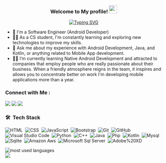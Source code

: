 

<h3 align="center"> Welcome to My profile!    <img src="https://media.giphy.com/media/hvRJCLFzcasrR4ia7z/giphy.gif" width="26"></h3>

<!-- Typing SVG by DenverCoder1 - https://github.com/DenverCoder1/readme-typing-svg -->
<p align="center"><a href="https://git.io/typing-svg"><img src="https://readme-typing-svg.demolab.com?font=Fira+Code&weight=900&size=22&duration=2000&pause=1000&color=5EF725&background=9A7DFF00&center=true&vCenter=true&width=600&height=20&lines=Hi%2C+I%E2%80%99m+Abdo+Essam+;Junior+Android+Developer+;I%E2%80%99m+interested+in+Mobile+Development+Career+" alt="Typing SVG" /></a></p> 


- 🏢 I'm a Software Engineer (Android Developer)
- 👨‍💻 As a CS student, I'm constantly learning and exploring new technologies to improve my skills.
- 💬 Ask me about my experience with Android Development, Java, and Kotlin, or anything related to Mobile App development.
- 👨‍💻 I’m currently learning Native Android Development and attracted to companies that employ people who are really passionate about their business. When a friendly        atmosphere reigns in the team, it inspires and allows you to concentrate better on work I'm developing mobile applications more than a year.



### Connect with Me :

<a href="https://linkedin.com/in/abdo-essam" target="_blank"><img src="https://img.shields.io/badge/-Abdo%20Essam-0077B5?style=for-the-badge&logo=Linkedin&logoColor=white"/></a>
<a href="mailto:abdo-essam@hotmail.com" target="_blank"><img src="https://img.shields.io/badge/Microsoft_Outlook-0078D4?style=for-the-badge&logo=microsoft-outlook&logoColor=white"/></a>
<a href="https://www.sololearn.com/profile/11719429" target="_blank"><img src="https://img.shields.io/badge/-Sololearn-3a464b?style=for-the-badge&logo=Sololearn&logoColor=white"/></a>

### 🛠 &nbsp;Tech Stack

![HTML](https://img.shields.io/badge/-HTML-05122A?style=flat&logo=HTML5)&nbsp;
![CSS](https://img.shields.io/badge/-CSS-05122A?style=flat&logo=CSS3&logoColor=1572B6)&nbsp;
![JavaScript](https://img.shields.io/badge/-JavaScript-05122A?style=flat&logo=javascript)&nbsp;
![Bootstrap](https://img.shields.io/badge/-Bootstrap-05122A?style=flat&logo=bootstrap&logoColor=563D7C)&nbsp;
![Git](https://img.shields.io/badge/-Git-05122A?style=flat&logo=git)&nbsp;
![GitHub](https://img.shields.io/badge/-GitHub-05122A?style=flat&logo=github)&nbsp;
![Visual Studio Code](https://img.shields.io/badge/-Visual%20Studio%20Code-05122A?style=flat&logo=visual-studio-code&logoColor=007ACC)&nbsp;
![Python](https://img.shields.io/badge/-Python%20-05122A?style=flat&logo=python)&nbsp;
![C++](https://img.shields.io/badge/C%2B%2B-00599C?style=for-the-badge&logo=c%2B%2B)&nbsp;
![Java](https://img.shields.io/badge/Java-ED8B00?style=for-the-badge&logo=openjdk&logoColor=white)&nbsp;
![Php](https://img.shields.io/badge/PHP-777BB4?style=for-the-badge&logo=php&logoColor=white)&nbsp;
![Kotlin](https://img.shields.io/badge/Kotlin-0095D5?&style=for-the-badge&logo=kotlin&logoColor=white)&nbsp;
![Mysql](https://img.shields.io/badge/MySQL-00000F?style=for-the-badge&logo=mysql&logoColor=white)&nbsp;
![Sqlite](https://img.shields.io/badge/SQLite-07405E?style=for-the-badge&logo=sqlite&logoColor=white)&nbsp;
![Amazon Aws](https://img.shields.io/badge/Amazon_AWS-232F3E?style=for-the-badge&logo=amazon-aws&logoColor=white)&nbsp;
![Microsoft Sql Server](https://img.shields.io/badge/Microsoft_SQL_Server-CC2927?style=for-the-badge&logo=microsoft-sql-server&logoColor=white)&nbsp;
![Adobe%20XD](https://img.shields.io/badge/Adobe%20XD-470137?style=for-the-badge&logo=Adobe%20XD&logoColor=#FF61F6)&nbsp;




<img align="left" src="https://github-readme-stats.vercel.app/api/top-langs?username=abdo-essam&show_icons=true&locale=en&layout=compact&theme=radical" alt="most used languages" />
<br>
<a href="https://komarev.com/ghpvc/?username=abdo-essam&style=for-the-badge">
    <img src="https://komarev.com/ghpvc/?username=abdo-essam&style=for-the-badge">
</a>

